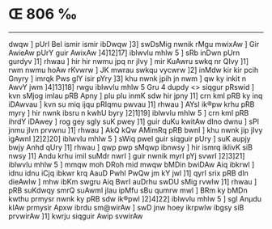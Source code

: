 # Œ 806 ‰
---
dwqw ] pUrI BeI ismir ismir ibDwqw ]3] swDsMig nwnik rMgu mwixAw
] Gir AwieAw pUrY guir AwixAw ]4]12]17] iblwvlu mhlw 5 ] sRb
inDwn pUrn gurdyv ]1] rhwau ] hir hir nwmu jpq nr jIvy ] mir
KuAwru swkq nr QIvy ]1] rwm nwmu hoAw rKvwrw ] JK mwrau swkqu vycwrw
]2] inMdw kir kir pcih Gnyry ] imrqk Pws glY isir pYry ]3] khu
nwnk jpih jn nwm ] qw ky inkit n AwvY jwm ]4]13]18]
rwgu iblwvlu mhlw 5 Gru 4 dupdy
<> siqgur pRswid ]
kvn sMjog imlau pRB Apny ] plu plu inmK sdw hir jpny ]1] crn
kml pRB ky inq iDAwvau ] kvn su miq ijqu pRIqmu pwvau ]1] rhwau ]
AYsI ik®pw krhu pRB myry ] hir nwnk ibsru n kwhU byry ]2]1]19]
iblwvlu mhlw 5 ] crn kml pRB ihrdY iDAwey ] rog gey sgly suK pwey
]1] guir duKu kwitAw dIno dwnu ] sPl jnmu jIvn prvwnu ]1] rhwau ]
AkQ kQw AMimRq pRB bwnI ] khu nwnk jip jIvy igAwnI ]2]2]20]
iblwvlu mhlw 5 ] sWiq pweI guir siqguir pUry ] suK aupjy bwjy Anhd
qUry ]1] rhwau ] qwp pwp sMqwp ibnwsy ] hir ismrq iklivK siB nwsy
]1] Andu krhu imil suMdr nwrI ] guir nwnik myrI pYj svwrI
]2]3]21] iblwvlu mhlw 5 ] mmqw moh DRoh mid mwqw bMDin bwiDAw
Aiq ibkrwl ] idnu idnu iCjq ibkwr krq AauD PwhI PwQw jm kY jwl
]1] qyrI srix pRB dIn dieAwlw ] mhw ibKm swgru Aiq BwrI auDrhu
swDU sMig rvwlw ]1] rhwau ] pRB suKdwqy smrQ suAwmI jIau ipMfu sBu
qumrw mwl ] BRm ky bMDn kwthu prmysr nwnk ky pRB sdw ik®pwl
]2]4]22] iblwvlu mhlw 5 ] sgl Anµdu kIAw prmysir Apxw ibrdu
sm@wirAw ] swD jnw hoey ikrpwlw ibgsy siB prvwirAw ]1] kwrju
siqguir Awip svwirAw
####
